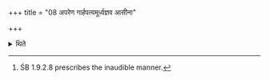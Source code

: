 +++
title = "08 अपरेण गार्हपत्यमूर्ध्वज्ञव आसीना"

+++

<details><summary>थिते</summary>

8. To the west of the Gārhapatya sitting with their knees raised up, they offer the Patnīsaṁyājas either reciting the concerned formulae in loud voice or in an inaudible manner.[^1]  

[^1]: ŚB 1.9.2.8 prescribes the inaudible manner.
</details>

